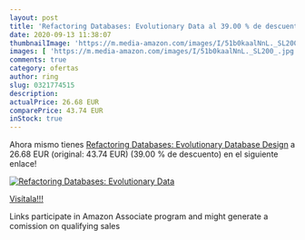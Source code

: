 ```yaml
---
layout: post
title: 'Refactoring Databases: Evolutionary Data al 39.00 % de descuento'
date: 2020-09-13 11:38:07
thumbnailImage: 'https://m.media-amazon.com/images/I/51b0kaalNnL._SL200_.jpg'
images: [ 'https://m.media-amazon.com/images/I/51b0kaalNnL._SL200_.jpg' ]
comments: true
category: ofertas
author: ring
slug: 0321774515
description:
actualPrice: 26.68 EUR
comparePrice: 43.74 EUR
inStock: true
---
```


Ahora mismo tienes [Refactoring Databases: Evolutionary Database Design](https://www.amazon.it/dp/0321774515/?tag=tolees00-21) a 26.68 EUR (original: 43.74 EUR) (39.00 %  de descuento) en el siguiente enlace!

[![Refactoring Databases: Evolutionary Data](https://m.media-amazon.com/images/I/51b0kaalNnL._SL200_.jpg)](https://www.amazon.it/dp/0321774515/?tag=tolees00-21)

[Visítala!!!](https://www.amazon.it/dp/0321774515/?tag=tolees00-21)

Links participate in Amazon Associate program and might generate a comission on qualifying sales
